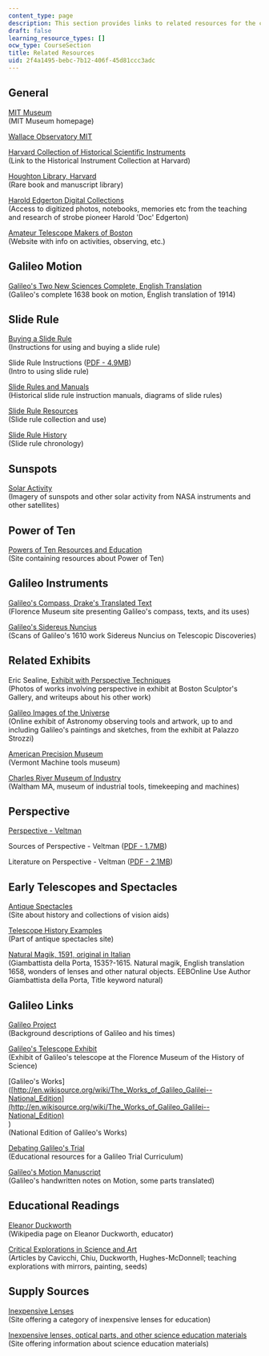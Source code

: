 ```yaml
---
content_type: page
description: This section provides links to related resources for the course.
draft: false
learning_resource_types: []
ocw_type: CourseSection
title: Related Resources
uid: 2f4a1495-bebc-7b12-406f-45d81ccc3adc
---
```

## General

[MIT Museum](http://web.mit.edu/museum/index.html)   
(MIT Museum homepage)

[Wallace Observatory MIT](http://web.mit.edu/wallace/index.html) 

[Harvard Collection of Historical Scientific Instruments](http://www.fas.harvard.edu/~hsdept/chsi.html)   
(Link to the Historical Instrument Collection at Harvard)

[Houghton Library, Harvard](https://library.harvard.edu/libraries/houghton)   
(Rare book and manuscript library)

[Harold Edgerton Digital Collections](http://edgerton-digital-collections.org/)   
(Access to digitized photos, notebooks, memories etc from the teaching and research of strobe pioneer Harold 'Doc' Edgerton)

[Amateur Telescope Makers of Boston](http://www.atmob.org/)   
(Website with info on activities, observing, etc.)

## Galileo Motion

[Galileo's Two New Sciences Complete, English Translation](http://galileoandeinstein.physics.virginia.edu/tns_draft/index.html)   
(Galileo's complete 1638 book on motion, English translation of 1914)

## Slide Rule

[Buying a Slide Rule](http://www.mccoys-kecatalogs.com/KECatalogs/HowToChoose/kehowtochoose_01.htm)   
(Instructions for using and buying a slide rule)

Slide Rule Instructions ([PDF - 4.9MB](http://www.oughtred.org/flyers/OS-ISRM_SlideRuleSeminar.pdf))   
(Intro to using slide rule)

[Slide Rules and Manuals](http://www.mccoys-kecatalogs.com/KECatalogs/HowToChoose/kehowtochoose_01.htm)   
(Historical slide rule instruction manuals, diagrams of slide rules)

[Slide Rule Resources](http://www.oughtred.org/resources.shtml)   
(Slide rule collection and use)

[Slide Rule History](http://www.oughtred.org/history.shtml)   
(Slide rule chronology)

## Sunspots

[Solar Activity](http://spaceweather.com/)   
(Imagery of sunspots and other solar activity from NASA instruments and other satellites)

## Power of Ten

[Powers of Ten Resources and Education](http://poweroften.ca/)   
(Site containing resources about Power of Ten)

## Galileo Instruments

[Galileo's Compass, Drake's Translated Text](http://brunelleschi.imss.fi.it/esplora/compasso/)   
(Florence Museum site presenting Galileo's compass, texts, and its uses)

[Galileo's Sidereus Nuncius](https://library.si.edu/digital-library/book/sidereusnuncius00gali)   
(Scans of Galileo's 1610 work Sidereus Nuncius on Telescopic Discoveries)

## Related Exhibits

Eric Sealine, [Exhibit with Perspective Techniques](http://www.ericsealine.com/)   
(Photos of works involving perspective in exhibit at Boston Sculptor's Gallery, and writeups about his other work)

[Galileo Images of the Universe](http://brunelleschi.imss.fi.it/galileopalazzostrozzi/index_flash.html)   
(Online exhibit of Astronomy observing tools and artwork, up to and including Galileo's paintings and sketches, from the exhibit at Palazzo Strozzi)

[American Precision Museum](http://www.americanprecision.org/)   
(Vermont Machine tools museum)

[Charles River Museum of Industry](http://www.crmi.org/)   
(Waltham MA, museum of industrial tools, timekeeping and machines)

## Perspective

[Perspective - Veltman](http://www.sumscorp.com/perspective/)

Sources of Perspective - Veltman ([PDF - 1.7MB](http://www.sumscorp.com/img/file/2004_Sources_of_Perspective.pdf))

Literature on Perspective - Veltman ([PDF - 2.1MB](http://www.sumscorp.com/img/file/2004_Literature_on_Perspective.pdf))

## Early Telescopes and Spectacles

[Antique Spectacles](http://www.antiquespectacles.com/search.htm)   
(Site about history and collections of vision aids)

[Telescope History Examples](http://www.antiquespectacles.com/telescopes/telescopes.htm)   
(Part of antique spectacles site)

[Natural Magik, 1591, original in Italian](http://eebo.chadwyck.com/search)   
(Giambattista della Porta, 1535?-1615. Natural magik, English translation 1658, wonders of lenses and other natural objects. EEBOnline Use Author Giambattista della Porta, Title keyword natural)

## Galileo Links

[Galileo Project](http://galileo.rice.edu/)   
(Background descriptions of Galileo and his times)

[Galileo's Telescope Exhibit](http://brunelleschi.imss.fi.it/telescopiogalileo/index.html)   
(Exhibit of Galileo's telescope at the Florence Museum of the History of Science)

\[Galileo's Works\]([http://en.wikisource.org/wiki/The_Works_of_Galileo_Galilei--National_Edition](http://en.wikisource.org/wiki/The_Works_of_Galileo_Galilei--National_Edition)  
)   
(National Edition of Galileo's Works)

[Debating Galileo's Trial](http://law2.umkc.edu/faculty/projects/ftrials/galileo/galileoaccount.html)   
(Educational resources for a Galileo Trial Curriculum)

[Galileo's Motion Manuscript](http://www.mpiwg-berlin.mpg.de/Galileo_Prototype/MAIN.HTM)   
(Galileo's handwritten notes on Motion, some parts translated)

## Educational Readings

[Eleanor Duckworth](http://en.wikipedia.org/wiki/Eleanor_Duckworth)   
(Wikipedia page on Eleanor Duckworth, educator)

[Critical Explorations in Science and Art](https://files.eric.ed.gov/fulltext/EJ868921.pdf)   
(Articles by Cavicchi, Chiu, Duckworth, Hughes-McDonnell; teaching explorations with mirrors, painting, seeds)

## Supply Sources

[Inexpensive Lenses](http://www.surplusshed.com/)   
(Site offering a category of inexpensive lenses for education)

[Inexpensive lenses, optical parts, and other science education materials](http://www.sciplus.com/)   
(Site offering information about science education materials)